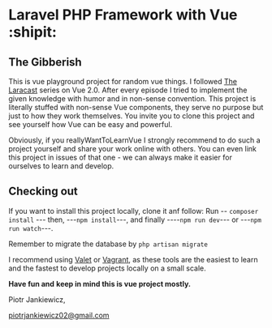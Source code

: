 # Laravel PHP Framework with Vue :shipit:

## The Gibberish 
This is vue playground project for random vue things. I followed  [The Laracast](https://laracasts.com/series/learn-vue-2-step-by-step/)
 series on Vue 2.0. After every episode I tried to implement the given
  knowledge with humor and in non-sense convention. This project is literally
   stuffed with non-sense Vue components, they serve no purpose but just
    to how they work themselves. You invite you to clone this project 
    and see yourself how Vue can be easy and powerful. 
    
   Obviously,
     if you reallyWantToLearnVue I strongly recommend to do such a project
      yourself and share your work online with others. You can even link 
      this project in issues of that one - we can always make it easier for ourselves 
      to learn and develop. 
## Checking out
If you want to install this project locally, clone it anf follow:  Run -- `composer install` --- then,
---`npm install`---, and finally ----`npm run dev`--- or ---`npm run watch`---.

Remember to migrate the database by `php artisan migrate`

I recommend using [Valet](https://laravel.com/docs/5.6/valet) or [Vagrant](https://laravel.com/docs/5.6/homestead), as these tools are the easiest to learn and the
 fastest to develop projects locally on a small scale.

**Have fun and**
**keep in mind this is vue project mostly.**

Piotr Jankiewicz,

piotrjankiewicz02@gmail.com